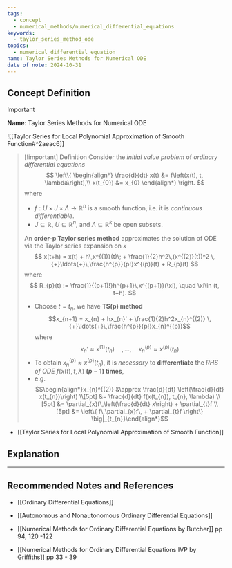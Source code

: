 ```yaml
---
tags:
  - concept
  - numerical_methods/numerical_differential_equations
keywords:
  - taylor_series_method_ode
topics:
  - numerical_differential_equation
name: Taylor Series Methods for Numerical ODE
date of note: 2024-10-31
---
```


## Concept Definition

>[!important]
>**Name**: Taylor Series Methods for Numerical ODE

![[Taylor Series for Local Polynomial Approximation of Smooth Function#^2aeac6]]

>[!important] Definition
>Consider the *initial value problem* of *ordinary differential equations*
>$$
>\left\{
>\begin{align*}
>\frac{d}{dt} x(t) &= f\left(x(t), t, \lambda\right),\\
>x(t_{0}) &= x_{0}
>\end{align*}
>\right.
>$$
>where 
>- $f: U \times J \times \Lambda \to \mathbb{R}^n$ is a smooth function, i.e. it is *continuous differentiable*. 
>- $J \subseteq \mathbb{R}$, $U \subseteq \mathbb{R}^n$, and $\Lambda \subseteq \mathbb{R}^k$ be open subsets.
>  
>An **order-p Taylor series method** approximates the solution of ODE via the Taylor series expansion on $x$
>$$
>x(t+h) = x(t) + h\,x^{(1)}(t)\; + \frac{1}{2}h^2\,(x^{(2)}(t))^2 \,{+}\ldots{+}\,\frac{h^{p}}{p!}x^{(p)}(t) + R_{p}(t)
>$$
>where
>$$
>R_{p}(t) := \frac{1}{(p+1)!}h^{p+1}\,x^{(p+1)}(\xi), \quad \xi\in (t, t+h).
>$$
>- Choose $t = t_{n}$, we have **TS(p) method** $$x_{n+1} = x_{n} + hx_{n}' + \frac{1}{2}h^2x_{n}^{(2)} \,{+}\ldots{+}\,\frac{h^{p}}{p!}x_{n}^{(p)}$$ where $$x_{n}' \approx x^{(1)}(t_{n}) \quad{,}\ldots{,}\quad x_{n}^{(p)}\approx x^{(p)}(t_{n})$$
>- To obtain $x_{n}^{(p)}\approx x^{(p)}(t_{n})$, it is *necessary* to **differentiate** the *RHS of ODE* $f(x(t), t, \lambda)$ **$(p-1)$ times**,
>- e.g. $$\begin{align*}x_{n}^{(2)} &\approx \frac{d}{dt} \left(\frac{d}{dt} x(t_{n})\right) \\[5pt] &= \frac{d}{dt} f(x(t_{n}), t_{n}, \lambda) \\[5pt] &= \partial_{x}f\,\left(\frac{d}{dt} x\right) + \partial_{t}f \\[5pt] &= \left\{  f\,\partial_{x}f\, + \partial_{t}f \right\}  \big|_{t_{n}}\end{align*}$$ 

- [[Taylor Series for Local Polynomial Approximation of Smooth Function]]


## Explanation





-----------
##  Recommended Notes and References


- [[Ordinary Differential Equations]]
- [[Autonomous and Nonautonomous Ordinary Differential Equations]]

- [[Numerical Methods for Ordinary Differential Equations by Butcher]] pp 94, 120 -122
- [[Numerical Methods for Ordinary Differential Equations IVP by Griffiths]] pp 33 - 39